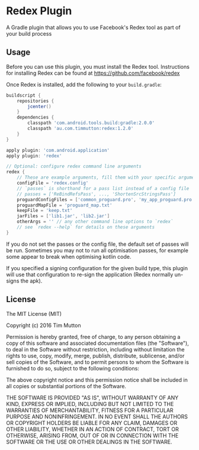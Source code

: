 # Redex Plugin

A Gradle plugin that allows you to use Facebook's Redex tool as part of your
build process

## Usage
Before you can use this plugin, you must install the Redex tool. Instructions
for installing Redex can be found at https://github.com/facebook/redex

Once Redex is installed, add the following to your `build.gradle`:

```groovy
buildscript {
    repositories {
        jcenter()
    }
    dependencies {
        classpath 'com.android.tools.build:gradle:2.0.0'
        classpath 'au.com.timmutton:redex:1.2.0'
    }
}

apply plugin: 'com.android.application'
apply plugin: 'redex'

// Optional: configure redex command line arguments
redex {
    // These are example arguments, fill them with your specific arguments
    configFile = 'redex.config'
    // `passes` is shorthand for a pass list instead of a config file
    // passes = ['ReBindRefsPass', ..., 'ShortenSrcStringsPass']
    proguardConfigFiles = ['common_proguard.pro', 'my_app_proguard.pro']
    proguardMapFile = 'proguard_map.txt'
    keepFile = 'keep.txt'
    jarFiles = ['lib1.jar', 'lib2.jar']
    otherArgs = '' // any other command line options to `redex`
    // see `redex --help` for details on these arguments
}

```
If you do not set the passes or the config file, the default set of passes will
be run. Sometimes you may not to run all optimisation passes, for example some
appear to break when optimising kotlin code.

If you specified a signing configuration for the given build type, this plugin
will use that configuration to re-sign the application (Redex normally un-signs
the apk).

## License
The MIT License (MIT)

Copyright (c) 2016 Tim Mutton

Permission is hereby granted, free of charge, to any person obtaining a copy
of this software and associated documentation files (the "Software"), to deal
in the Software without restriction, including without limitation the rights
to use, copy, modify, merge, publish, distribute, sublicense, and/or sell
copies of the Software, and to permit persons to whom the Software is
furnished to do so, subject to the following conditions:

The above copyright notice and this permission notice shall be included in all
copies or substantial portions of the Software.

THE SOFTWARE IS PROVIDED "AS IS", WITHOUT WARRANTY OF ANY KIND, EXPRESS OR
IMPLIED, INCLUDING BUT NOT LIMITED TO THE WARRANTIES OF MERCHANTABILITY,
FITNESS FOR A PARTICULAR PURPOSE AND NONINFRINGEMENT. IN NO EVENT SHALL THE
AUTHORS OR COPYRIGHT HOLDERS BE LIABLE FOR ANY CLAIM, DAMAGES OR OTHER
LIABILITY, WHETHER IN AN ACTION OF CONTRACT, TORT OR OTHERWISE, ARISING FROM,
OUT OF OR IN CONNECTION WITH THE SOFTWARE OR THE USE OR OTHER DEALINGS IN THE
SOFTWARE.

